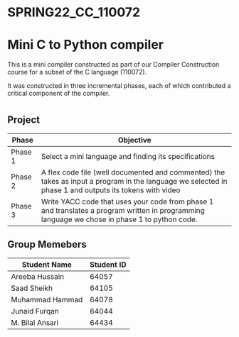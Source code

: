 #
# SPRING22_CC_110072

# Mini C to Python compiler
This is a mini compiler constructed as part of our Compiler Construction course for a subset of the C language (110072).

It was constructed in three incremental phases, each of which contributed a critical component of the compiler.

#
## Project 

| Phase   | Objective                                                                                                                                              |
|---------|----------------------------------------------------------------------------------------------                                                          |
| Phase 1 | Select a mini language and finding its specifications                                                                                                  |
| Phase 2 | A flex code file (well documented and commented) the takes as input a program in the language we selected in phase 1 and outputs its tokens with video |
| Phase 3 | Write YACC code that uses your code from phase 1 and translates a program written in programming language we chose in phase 1 to python code.          |

## Group Memebers

| Student Name  | Student ID |
| ---- | --- | 
| Areeba Hussain | 64057  | 
| Saad Sheikh    | 64105  |
| Muhammad Hammad| 64078  |
| Junaid Furqan |  64044|
| M. Bilal Ansari |  64434|
